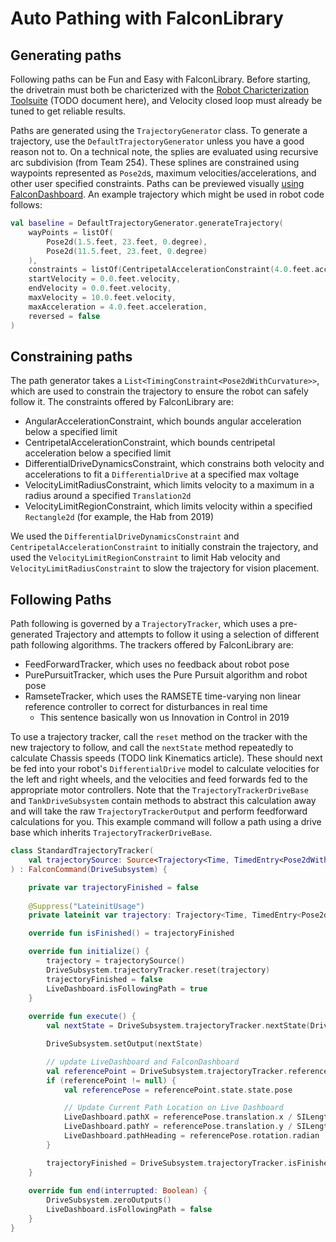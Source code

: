 # Auto Pathing with FalconLibrary

## Generating paths

Following paths can be Fun and Easy with FalconLibrary. Before starting, the drivetrain must both be charicterized with the [Robot Charicterization Toolsuite](https://github.com/robotpy/robot-characterization/) (TODO document here), and Velocity closed loop must already be tuned to get reliable results. 

Paths are generated using the `TrajectoryGenerator` class. To generate a trajectory, use the `DefaultTrajectoryGenerator` unless you have a good reason not to. On a technical note, the splies are evaluated using recursive arc subdivision (from Team 254). These splines are constrained using waypoints represented as `Pose2d`s, maximum velocities/accelerations, and other user specified constraints. Paths can be previewed visually [using FalconDashboard](docs/learn/faclinlib/falcondash). An example trajectory which might be used in robot code follows:

```Kotlin
val baseline = DefaultTrajectoryGenerator.generateTrajectory(
    wayPoints = listOf(
        Pose2d(1.5.feet, 23.feet, 0.degree),
        Pose2d(11.5.feet, 23.feet, 0.degree)
    ),
    constraints = listOf(CentripetalAccelerationConstraint(4.0.feet.acceleration),
    startVelocity = 0.0.feet.velocity,
    endVelocity = 0.0.feet.velocity,
    maxVelocity = 10.0.feet.velocity,
    maxAcceleration = 4.0.feet.acceleration,
    reversed = false
)
```

## Constraining paths

The path generator takes a `List<TimingConstraint<Pose2dWithCurvature>>`, which are used to constrain the trajectory to ensure the robot can safely follow it. The constraints offered by FalconLibrary are:
 - AngularAccelerationConstraint, which bounds angular acceleration below a specified limit
 - CentripetalAccelerationConstraint, which bounds centripetal acceleration below a specified limit
 - DifferentialDriveDynamicsConstraint, which constrains both velocity and accelerations to fit a `DifferentialDrive` at a specified max voltage
 - VelocityLimitRadiusConstraint, which limits velocity to a maximum in a radius around a specified `Translation2d`
 - VelocityLimitRegionConstraint, which limits velocity within a specified `Rectangle2d` (for example, the Hab from 2019)

We used the `DifferentialDriveDynamicsConstraint` and `CentripetalAccelerationConstraint` to initially constrain the trajectory, and used the `VelocityLimitRegionConstraint` to limit Hab velocity and `VelocityLimitRadiusConstraint` to slow the trajectory for vision placement.

## Following Paths

Path following is governed by a `TrajectoryTracker`, which uses a pre-generated Trajectory and attempts to follow it using a selection of different path following algorithms. The trackers offered by FalconLibrary are:
 - FeedForwardTracker, which uses no feedback about robot pose
 - PurePursuitTracker, which uses the Pure Pursuit algorithm and robot pose
 - RamseteTracker, which uses the RAMSETE time-varying non linear reference controller to correct for disturbances in real time
   - This sentence basically won us Innovation in Control in 2019

To use a trajectory tracker, call the `reset` method on the tracker with the new trajectory to follow, and call the `nextState` method repeatedly to calculate Chassis speeds (TODO link Kinematics article). These should next be fed into your robot's `DifferentialDrive` model to calculate velocities for the left and right wheels, and the velocities and feed forwards fed to the appropriate motor controllers. Note that the `TrajectoryTrackerDriveBase` and `TankDriveSubsystem` contain methods to abstract this calculation away and will take the raw `TrajectoryTrackerOutput` and perform feedforward calculations for you. This example command will follow a path using a drive base which inherits `TrajectoryTrackerDriveBase`.

```Kotlin
class StandardTrajectoryTracker(
    val trajectorySource: Source<Trajectory<Time, TimedEntry<Pose2dWithCurvature>>>
) : FalconCommand(DriveSubsystem) {

    private var trajectoryFinished = false
    
    @Suppress("LateinitUsage")
    private lateinit var trajectory: Trajectory<Time, TimedEntry<Pose2dWithCurvature>>

    override fun isFinished() = trajectoryFinished

    override fun initialize() {
        trajectory = trajectorySource()
        DriveSubsystem.trajectoryTracker.reset(trajectory)
        trajectoryFinished = false
        LiveDashboard.isFollowingPath = true
    }
    
    override fun execute() {
        val nextState = DriveSubsystem.trajectoryTracker.nextState(DriveSubsystem.robotPosition)

        DriveSubsystem.setOutput(nextState)

        // update LiveDashboard and FalconDashboard
        val referencePoint = DriveSubsystem.trajectoryTracker.referencePoint
        if (referencePoint != null) {
            val referencePose = referencePoint.state.state.pose

            // Update Current Path Location on Live Dashboard
            LiveDashboard.pathX = referencePose.translation.x / SILengthConstants.kFeetToMeter
            LiveDashboard.pathY = referencePose.translation.y / SILengthConstants.kFeetToMeter
            LiveDashboard.pathHeading = referencePose.rotation.radian
        }

        trajectoryFinished = DriveSubsystem.trajectoryTracker.isFinished
    }
    
    override fun end(interrupted: Boolean) {
        DriveSubsystem.zeroOutputs()
        LiveDashboard.isFollowingPath = false
    }
}
```